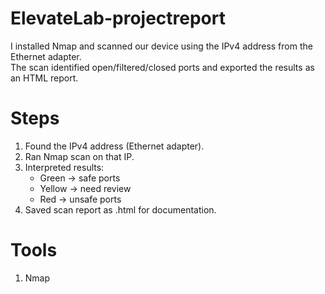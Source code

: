 # ElevateLab-projectreport
I installed Nmap and scanned our device using the IPv4 address from the Ethernet adapter.  
The scan identified open/filtered/closed ports and exported the results as an HTML report.

# Steps
1. Found the IPv4 address (Ethernet adapter).
2. Ran Nmap scan on that IP.
3. Interpreted results:
   - Green → safe ports
   - Yellow → need review
   - Red → unsafe ports
4. Saved scan report as .html for documentation.

# Tools
1. Nmap
